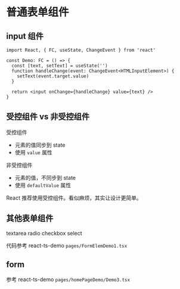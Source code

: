 # 普通表单组件

## input 组件

```tsx
import React, { FC, useState, ChangeEvent } from 'react'

const Demo: FC = () => {
  const [text, setText] = useState('')
  function handleChange(event: ChangeEvent<HTMLInputElement>) {
    setText(event.target.value)
  }

  return <input onChange={handleChange} value={text} />
}
```

## 受控组件 vs 非受控组件

受控组件
- 元素的值同步到 state
- 使用 `value` 属性

非受控组件
- 元素的值，不同步到 state
- 使用 `defaultValue` 属性

React 推荐使用受控组件。看似麻烦，其实让设计更简单。

## 其他表单组件

textarea radio checkbox select

代码参考 react-ts-demo `pages/FormElemDemo1.tsx`

## form

参考 react-ts-demo `pages/homePageDemo/Demo3.tsx`

